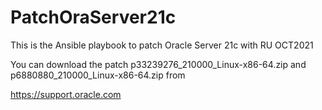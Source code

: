 # PatchOraServer21c
This is the Ansible playbook to patch Oracle Server 21c with RU OCT2021

You can download the patch p33239276_210000_Linux-x86-64.zip  and p6880880_210000_Linux-x86-64.zip from 

https://support.oracle.com


